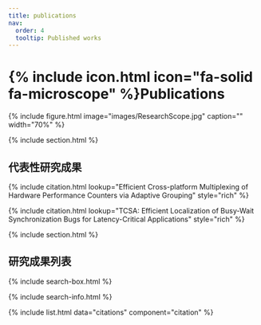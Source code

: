 ```yaml
---
title: publications
nav:
  order: 4
  tooltip: Published works
---
```


# {% include icon.html icon="fa-solid fa-microscope" %}Publications

{%
  include figure.html
  image="images/ResearchScope.jpg"
  caption=""
  width="70%"
%}

{% include section.html %}

## 代表性研究成果

{% include citation.html lookup="Efficient Cross-platform Multiplexing of Hardware Performance Counters via Adaptive Grouping" style="rich" %}

{% include citation.html lookup="TCSA: Efficient Localization of Busy-Wait Synchronization Bugs for Latency-Critical Applications" style="rich" %}

{% include section.html %}

## 研究成果列表

{% include search-box.html %}

{% include search-info.html %}

{% include list.html data="citations" component="citation" %}
